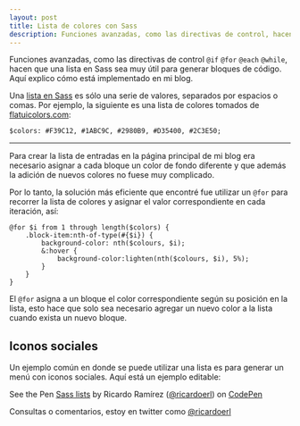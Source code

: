 ```yaml
---
layout: post
title: Lista de colores con Sass
description: Funciones avanzadas, como las directivas de control, hacen que una lista en Sass sea muy util para generar bloques de codigo.
---
```


Funciones avanzadas, como las directivas de control `@if` `@for` `@each` `@while`, hacen que una lista en Sass sea muy útil para generar bloques de código. Aquí explico cómo está implementado en mi blog.

Una [lista en Sass](http://sass-lang.com/documentation/file.SASS_REFERENCE.html#lists) es sólo una serie de valores, separados por espacios o comas. Por ejemplo, la siguiente es una lista de colores tomados de [flatuicolors.com](http://flatuicolors.com/):

```
$colors: #F39C12, #1ABC9C, #2980B9, #D35400, #2C3E50;
```
----------------

Para crear la lista de entradas en la página principal de mi blog era necesario asignar a cada bloque un color de fondo diferente y que además la adición de nuevos colores no fuese muy complicado.

Por lo tanto, la solución más eficiente que encontré fue utilizar un `@for` para recorrer la lista de colores y asignar el valor correspondiente en cada iteración, así:

```
@for $i from 1 through length($colors) {
	.block-item:nth-of-type(#{$i}) {
		background-color: nth($colours, $i);
		&:hover {
			background-color:lighten(nth($colours, $i), 5%);
		}
	}	
}
```
El `@for` asigna a un bloque el color correspondiente según su posición en la lista, esto hace que solo sea necesario agregar un nuevo color a la lista cuando exista un nuevo bloque.

## Iconos sociales

Un ejemplo común en donde se puede utilizar una lista es para generar un menú con iconos sociales. Aquí está un ejemplo editable:

<p data-height="322" data-theme-id="0" data-slug-hash="zojyh" data-user="ricardoerl" data-default-tab="result" class='codepen'>See the Pen <a href='http://codepen.io/ricardoerl/pen/zojyh'>Sass lists</a> by Ricardo Ramírez (<a href='http://codepen.io/ricardoerl'>@ricardoerl</a>) on <a href='http://codepen.io'>CodePen</a></p>
<script async src="//codepen.io/assets/embed/ei.js"></script>

Consultas o comentarios, estoy en twitter como [@ricardoerl](https://twitter.com/ricardoerl)
